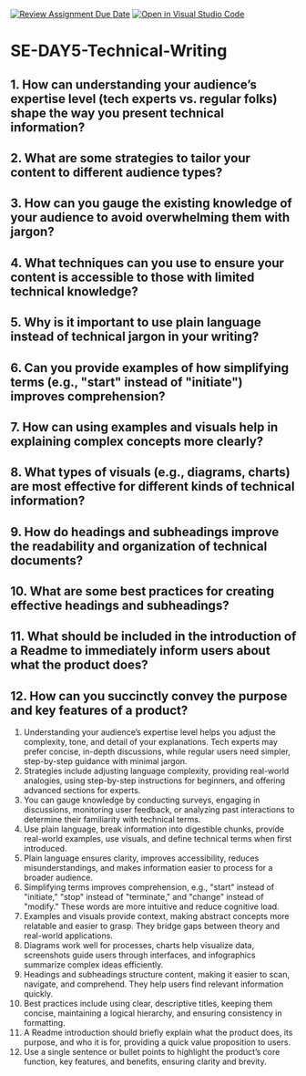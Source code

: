 [![Review Assignment Due Date](https://classroom.github.com/assets/deadline-readme-button-22041afd0340ce965d47ae6ef1cefeee28c7c493a6346c4f15d667ab976d596c.svg)](https://classroom.github.com/a/zsAR-pyY)
[![Open in Visual Studio Code](https://classroom.github.com/assets/open-in-vscode-2e0aaae1b6195c2367325f4f02e2d04e9abb55f0b24a779b69b11b9e10269abc.svg)](https://classroom.github.com/online_ide?assignment_repo_id=18515961&assignment_repo_type=AssignmentRepo)
# SE-DAY5-Technical-Writing
## 1. How can understanding your audience’s expertise level (tech experts vs. regular folks) shape the way you present technical information?
## 2. What are some strategies to tailor your content to different audience types?
## 3. How can you gauge the existing knowledge of your audience to avoid overwhelming them with jargon?
## 4. What techniques can you use to ensure your content is accessible to those with limited technical knowledge?
## 5. Why is it important to use plain language instead of technical jargon in your writing?
## 6. Can you provide examples of how simplifying terms (e.g., "start" instead of "initiate") improves comprehension?
## 7. How can using examples and visuals help in explaining complex concepts more clearly?
## 8. What types of visuals (e.g., diagrams, charts) are most effective for different kinds of technical information?
## 9. How do headings and subheadings improve the readability and organization of technical documents?
## 10. What are some best practices for creating effective headings and subheadings?
## 11. What should be included in the introduction of a Readme to immediately inform users about what the product does?
## 12. How can you succinctly convey the purpose and key features of a product?





1. Understanding your audience’s expertise level helps you adjust the complexity, tone, and detail of your explanations. Tech experts may prefer concise, in-depth discussions, while regular users need simpler, step-by-step guidance with minimal jargon.
2. Strategies include adjusting language complexity, providing real-world analogies, using step-by-step instructions for beginners, and offering advanced sections for experts.
3. You can gauge knowledge by conducting surveys, engaging in discussions, monitoring user feedback, or analyzing past interactions to determine their familiarity with technical terms.
4. Use plain language, break information into digestible chunks, provide real-world examples, use visuals, and define technical terms when first introduced.
5. Plain language ensures clarity, improves accessibility, reduces misunderstandings, and makes information easier to process for a broader audience.
6. Simplifying terms improves comprehension, e.g., "start" instead of "initiate," "stop" instead of "terminate," and "change" instead of "modify." These words are more intuitive and reduce cognitive load.
7. Examples and visuals provide context, making abstract concepts more relatable and easier to grasp. They bridge gaps between theory and real-world applications.
8. Diagrams work well for processes, charts help visualize data, screenshots guide users through interfaces, and infographics summarize complex ideas efficiently.
9. Headings and subheadings structure content, making it easier to scan, navigate, and comprehend. They help users find relevant information quickly.
10. Best practices include using clear, descriptive titles, keeping them concise, maintaining a logical hierarchy, and ensuring consistency in formatting.
11. A Readme introduction should briefly explain what the product does, its purpose, and who it is for, providing a quick value proposition to users.
12. Use a single sentence or bullet points to highlight the product’s core function, key features, and benefits, ensuring clarity and brevity.






